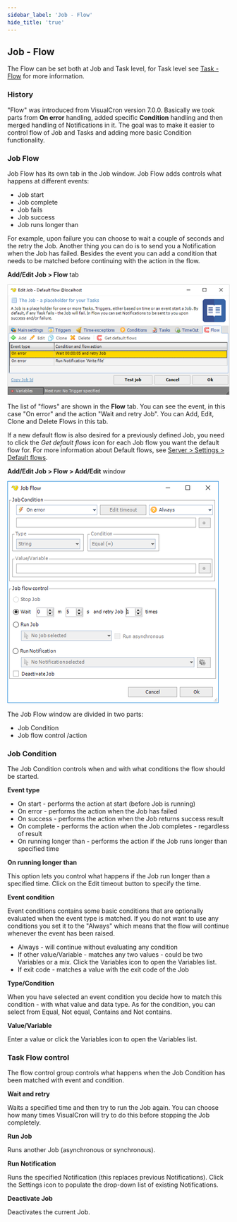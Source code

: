 ```yaml
---
sidebar_label: 'Job - Flow'
hide_title: 'true'
---
```


## Job - Flow

The Flow can be set both at Job and Task level, for Task level see [Task - Flow](task-flow) for more information.
 
### History

"Flow" was introduced from VisualCron version 7.0.0. Basically we took parts from **On error** handling, added specific **Condition** handling and then merged handling of Notifications in it. The goal was to make it easier to control flow of Job and Tasks and adding more basic Condition functionality.
 
### Job Flow

Job Flow has its own tab in the Job window. Job Flow adds controls what happens at different events:
* Job start
* Job complete
* Job fails
* Job success
* Job runs longer than
 
For example, upon failure you can choose to wait a couple of seconds and the retry the Job. Another thing you can do is to send you a Notification when the Job has failed. Besides the event you can add a condition that needs to be matched before continuing with the action in the flow.
 
**Add/Edit Job > Flow** tab

![](../../../static/img/jobflow.png)

The list of "flows" are shown in the **Flow** tab. You can see the event, in this case "On error" and the action "Wait and retry Job". You can Add, Edit, Clone and Delete Flows in this tab.
 
If a new default flow is also desired for a previously defined Job, you need to click the _Get default flows_ icon for each Job flow you want the default flow for. For more information about Default flows, see [Server > Settings > Default flows](settings-default-flows).
 
**Add/Edit Job > Flow > Add/Edit** window

![](../../../static/img/jobflowaddedit.png)

The Job Flow window are divided in two parts:
* Job Condition
* Job flow control  /action
 
### Job Condition

The Job Condition controls when and with what conditions the flow should be started.
 
**Event type**

* On start - performs the action at start (before Job is running)
* On error - performs the action when the Job has failed
* On success - performs the action when the Job returns success result
* On complete - performs the action when the Job completes - regardless of result
* On running longer than - performs the action if the Job runs longer than specified time
 
**On running longer than**

This option lets you control what happens if the Job run longer than a specified time. Click on the Edit timeout button to specify the time.
 
**Event condition**

Event conditions contains some basic conditions that are optionally evaluated when the event type is matched. If you do not want to use any conditions you set it to the "Always" which means that the flow will continue whenever the event has been raised.
* Always - will continue without evaluating any condition
* If other value/Variable - matches any two values - could be two Variables or a mix. Click the Variables icon to open the Variables list.
* If exit code - matches a value with the exit code of the Job
 
**Type/Condition**

When you have selected an event condition you decide how to match this condition - with what value and data type. As for the condition, you can select from Equal, Not equal, Contains and Not contains.
 
**Value/Variable**

Enter a value or click the Variables icon to open the Variables list.
 
### Task Flow control

The flow control group controls what happens when the Job Condition has been matched with event and condition.
 
**Wait and retry**

Waits a specified time and then try to run the Job again. You can choose how many times VisualCron will try to do this before stopping the Job completely.
 
**Run Job**

Runs another Job (asynchronous or synchronous).
 
**Run Notification**

Runs the specified Notification (this replaces previous Notifications).  Click the Settings icon to populate the drop-down list of existing Notifications.
 
**Deactivate Job**

Deactivates the current Job.